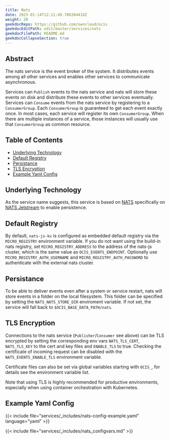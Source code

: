 ```yaml
---
title: Nats
date: 2025-01-14T12:11:49.786384416Z
weight: 20
geekdocRepo: https://github.com/owncloud/ocis
geekdocEditPath: edit/master/services/nats
geekdocFilePath: README.md
geekdocCollapseSection: true
---
```


<!-- Do not edit this file, it is autogenerated. Edit the service README.md instead -->

## Abstract


The nats service is the event broker of the system. It distributes events among all other services and enables other services to communicate asynchronous.

Services can `Publish` events to the nats service and nats will store these events on disk and distribute these events to other services eventually. Services can `Consume` events from the nats service by registering to a `ConsumerGroup`. Each `ConsumerGroup` is guaranteed to get each event exactly once. In most cases, each service will register its own `ConsumerGroup`. When there are multiple instances of a service, those instances will usually use that `ConsumerGroup` as common resource.


## Table of Contents

* [Underlying Technology](#underlying-technology)
* [Default Registry](#default-registry)
* [Persistance](#persistance)
* [TLS Encryption](#tls-encryption)
* [Example Yaml Config](#example-yaml-config)

## Underlying Technology

As the service name suggests, this service is based on [NATS](https://nats.io/) specifically on [NATS Jetstream](https://docs.nats.io/nats-concepts/jetstream) to enable persistence.

## Default Registry

By default, `nats-js-kv` is configured as embedded default registry via the `MICRO_REGISTRY` environment variable. If you do not want using the build-in nats registry, set `MICRO_REGISTRY_ADDRESS` to the address of the nats-js cluster, which is the same value as `OCIS_EVENTS_ENDPOINT`. Optionally use `MICRO_REGISTRY_AUTH_USERNAME` and `MICRO_REGISTRY_AUTH_PASSWORD` to authenticate with the external nats cluster.

## Persistance

To be able to deliver events even after a system or service restart, nats will store events in a folder on the local filesystem. This folder can be specified by setting the `NATS_NATS_STORE_DIR` enviroment variable. If not set, the service will fall back to `$OCIS_BASE_DATA_PATH/nats`.

## TLS Encryption

Connections to the nats service (`Publisher`/`Consumer` see above) can be TLS encrypted by setting the corresponding env vars `NATS_TLS_CERT`, `NATS_TLS_KEY` to the cert and key files and `ENABLE_TLS` to true. Checking the certificate of incoming request can be disabled with the `NATS_EVENTS_ENABLE_TLS` environment variable.

Certificate files can also be set via global variables starting with `OCIS_`, for details see the environment variable list.

Note that using TLS is highly recommended for productive environments, especially when using container orchestration with Kubernetes.
## Example Yaml Config
{{< include file="services/_includes/nats-config-example.yaml"  language="yaml" >}}

{{< include file="services/_includes/nats_configvars.md" >}}

